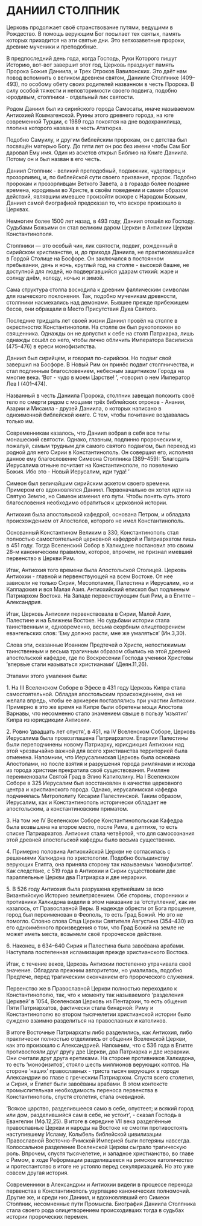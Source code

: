 # ДАНИИЛ СТОЛПНИК

Церковь продолжает своё странствование путями, ведущими в Рождество. В помощь верующим Бог посылает тех святых, память которых приходится на эти святые дни. Это ветхозаветные пророки, древние мученики и преподобные.

В предпоследний день года, когда Господь, Руки Которого пишут Историю, вот-вот завершит этот год, Церковь празднует память Пророка Божия Даниила, и Трех Отроков Вавилонских. Это даёт нам повод вспомнить о великом древнем святом, Данииле Столпнике (409–493), по особому обету своих родителей названном в честь Пророка. В силу особой тяжести и неповторимости своего подвига, подобно юродивым, столпники - отдельный лик святости.&#x20;

Родом Даниил был из сирийского города Самосаты, иначе называемом Антиохией Коммагенской. Руины этого древнего города, на юге современной Турции, с 1989 года покоятся на дне водохранилища, плотина которого названа в честь Ататюрка.&#x20;

Подобно Самуилу, и другим библейским пророкам, он с детства был посвящён матерью Богу. До пяти лет он рос без имени чтобы Сам Бог даровал Ему имя. Один из аскетов открыл Библию на Книге Даниила. Потому он и был назван в его честь.&#x20;

Даниил Столпник - великий преподобный, подвижник, чудотворец и прозорливец, и, по библейской сути своего призвания, пророк. Подобно пророкам и прозорливцам Ветхого Завета, а в гораздо более поздние времена, юродивым во Христе, в своём поведении и самим образом действий, являвшим имевшее произойти вскоре с Народом Божьим, Даниил самой биографией предсказал то, что вскоре произошло в Церквах.&#x20;

Немногим более 1500 лет назад, в 493 году, Даниил отошёл ко Господу. Судьбами Божьими он стал великим даром Церкви в Антиохии Церкви Константинополя.&#x20;

Столпники — это особый чин, лик святости, подвиг, рожденный в сирийском христианстве, и, до прихода Даниила, не практиковавшийся в Гордой Столице на Босфоре. Он заключался в постоянном пребывании, день и ночь, круглый год, на столпе - высокой башне, не доступной для людей, но подвергавшийся ударам стихий: жаре и солнцу днём, холоду, ночью и зимой.&#x20;

Сама структура столпа восходила к древним фаллическим символам для языческого поклонения. Так, подобно мученикам древности, столпники насмехались над демонами. Бывшее прежде прибежищем бесов, они обращали в Место Присутствия Духа Святого.&#x20;

Последние тридцать лет своей жизни Даниил провёл на столпе в окрестностях Константинополя. На столпе он был рукоположен во священника. Однажды он не допустил к себе на столп Патриарха, лишь однажды сошёл со него, чтобы лично обличить Императора Василиска (475–476) в ереси монофизитства.&#x20;

Даниил был сирийцем, и говорил по-сирийски. Но подвиг свой завершил на Босфоре. В Новый Рим он принёс подвиг столпничества, и стал подлинным благословением, небесным защитником Города на многие века. ‘Вот - чудо в моем Царстве! ’, -говорил о нем Император Лев I (401–474).&#x20;

Названный в честь Даниила Пророка, столпник завещал положить своё тело по смерти рядом с мощами трёх библейских отроков - Анании, Азарии и Мисаила - друзей Даниила, о которых написано в одноименной библейской книге. С тем, чтобы почитание воздавалась только им. &#x20;

Современникам казалось, что Даниил вобрал в себя все типы монашеский святости. Однако, главным, подлинно пророческим и, пожалуй, самым трудным для самого святого подвигом, был переход из родной для него Сирии в Константинополь. Он совершил его, исполняя данное ему благословение Симеона Столпника (389–459): ‘Благодать Иерусалима отныне почитает на Константинополе, по повелению Божия. Ибо это - Новый Иерусалим, иди туда! ’&#x20;

Симеон был величайшим сирийским аскетом своего времени. Примером его вдохновлялся Даниил. Первоначально он хотел идти на Святую Землю, но Симеон изменил его пути. Чтобы понять суть этого благословения необходимо обратиться к церковной истории.&#x20;

Антиохия была апостольской кафедрой, основана Петром, и обладала происхождением от Апостолов, которого не имел Константинополь.&#x20;

Основанный Константином Великим в 330, Константинополь стал полностью самостоятельной церковной кафедрой и Патриархатом лишь в 451 году. Тогда Вселенский Собор в Халкидоне постановил это своим 28-м каноническим правилом, которое, впрочем, не признал имевший первенство в Церкви Рим. &#x20;

Итак, Антиохия того времени была Апостольской Столицей. Церковь Антиохии - главной и первенствующей на всем Востоке. От нее зависели не только Сирия, Месопотамия, Палестина и Иерусалим, но и Каппадокия и вся Малая Азия. Антиохийский епископ был подлинным Патриархом Востока. На Западе первенствующим был Рим, а в Египте – Александрия. &#x20;

Итак, Церковь Антиохии первенствовала в Сирии, Малой Азии, Палестине и на Ближнем Востоке. Но судьбами истории стала таинственным и, одновременно, весьма скорбным олицетворением евангельских слов: ‘Ему должно расти, мне же умаляться’ (Ин.3,30).&#x20;

Слова эти, сказанные Иоанном Предтечей о Христе, непостижимым таинственным и весьма трагичным образом сбылись на этой древней апостольской кафедре, где по Воскресении Господа ученики Христовы ‘впервые стали называться христианами’ (Деян.11,26).&#x20;

Этапами этого умаления были:&#x20;

1\. На III Вселенском Соборе в Эфесе в 431 году Церковь Кипра стала самостоятельной. Обладая апостольским происхождением, она не желала впредь, чтобы ее архиереи поставлялись при участии Антиохии. Примерно в это же время на Кипре были обретены мощи Апостола Варнавы, что несомненно стало знамением свыше в пользу ‘изъятия’ Кипра из юрисдикции Антиохии.&#x20;

2\. Ровно ‘двадцать лет спустя’, в 451, на IV Вселенском Соборе, Церковь Иерусалима была провозглашена Патриархатом. Епархии Палестины были переподчинены новому Патриарху, юрисдикция Антиохии над этой чрезвычайно важной для всего христианства территорией была отменена. Напомним, что Иерусалимская Церковь была основана Апостолами, но после взятия и разрушения города римлянами и исхода из города христиан прекратила своё существования. Римляне переименовали Святой Град в Элию Капитолину. На I Вселенском Соборе в 325 Иерусалим был восстановлен в качестве церковного центра и христианского города. Однако, иерусалимская кафедра подчинялась Митрополиту Кесарии Палестинской. Таким образом, Иерусалим, как и Константинополь исторически обладает не апостольским, а константиновским приматом.

3\. На том же IV Вселенском Соборе Константинопольская Кафедра была возвышена на второе место, после Рима, в диптихе, то есть списке Патриархатов. Антиохия стала четвёртой, что для самосознания этой древней апостольской кафедры было весьма существенно.&#x20;

4\. Примерно половина Антиохийской Церкви не согласилась с решениями Халкидона по христологии. Подобно большинству верующих Египта, она приняла сторону так называемых ‘монофизитов’. Как следствие, с 519 года в Антиохии и Сирии существовали две параллельные Церкви два Патриарха и две иерархии.&#x20;

5\. В 526 году Антиохия была разрушена крупнейшим за всю Византийскую Историю землетрясением. Обе стороны, сторонники и противники Халкидона видели в этом наказание за ‘отступление’, как им казалось, от Православной Веры. В надежде обрести от Бога прощение, город был переименован в Феополь, то есть Град Божий. Но это не помогло. Словно слова Отца Церкви Святителя Августина (354–430) из его одноимённого произведения о том, что Град Божий на земле не может иметь места, возымели своё пророческое действие.&#x20;

6\. Наконец, в 634–640 Сирия и Палестина была завоёвана арабами. Наступала постепенная исламизация прежде христианского Востока.

Итак, с течение веков, Церковь Антиохии постепенно утрачивала своё значение. Обладала прежним авторитетом, но умалилась, подобно Предтече, перед трагическим окончанием его пророческого служения.&#x20;

Первенство же в Православной Церкви полностью переходило к Константинополю, так, что к моменту так называемого ‘разделения Церквей’ в 1054, Вселенская Церковь из Пентархии, то есть общения Пяти Патриархатов, фактически стала бинарной: Риму и Константинополю во втором тысячелетии христианской истории было суждено взаимно разделиться на православных и католиков.&#x20;

В итоге Восточные Патриархаты либо разделились, как Антиохия, либо практически полностью отделились от общения Вселенской Церкви, как это произошло с Александрией. Напомним, что с 536 года в Египте противостояли друг другу две Церкви, два Патриарха и две иерархии. Они считали друг друга еретиками. На стороне противников Халкидона, то есть ‘монофизитов’, стояло шесть миллионов верующих коптов. На стороне ‘наших’ православных - триста тысяч верующих в городе Александрии во главе с греческим Патриархом. Спустя всего столетия, и Сирия, и Египет были завоёваны арабами. В этом контексте промыслительная необходимость переноса первенства в Константинополь, спустя столетия, стала очевидной.&#x20;

‘Всякое царство, разделившееся само в себе, опустеет; и всякий город или дом, разделившийся сам в себе, не устоит’, - сказал Господь в Евангелии (Мф.12,25). В итоге в середине VII века разделённые православные Церкви и народы на Востоке не смогли противостоять наступившему Исламу, Колыбель библейской цивилизации Православной Восточно-Римской Империей были потеряны навсегда. Колоссальное разделение Вселенской Церкви сыграло трагическую роль. Впрочем, спустя тысячелетие, и западное христианство, во главе с Римом, в ходе Реформации разделившееся на римское католичество и протестантство в итоге не устояло перед секуляризацией. Но это уже совсем другая история.

Современники в Александрии и Антиохии видели в процессе перехода первенства в Константинополь узурпацию канонических полномочий. Другие же, и среди них Даниил, и вдохновлявший его Симеон Столпник, несомненные пути Промысла. Биография Даниила Столпника стала своего рода олицетворением происходивших тогда в судьбах истории пророческих перемен.
